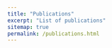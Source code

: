 ```yaml
---
title: "Publications"
excerpt: "List of publications"
sitemap: true
permalink: /publications.html
---
```

